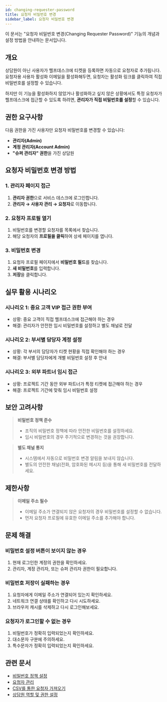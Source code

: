 ```yaml
---
id: changing-requester-password
title: 요청자 비밀번호 변경
sidebar_label: 요청자 비밀번호 변경
---
```


<div class="subtitle">
  이 문서는 "요청자 비밀번호 변경(Changing Requester Password)" 기능의 개념과 설정 방법을 안내하는 문서입니다.
</div>

## 개요

상담원이 아닌 사용자가 헬프데스크에 티켓을 등록하면 자동으로 요청자로 추가됩니다. 요청자용 사용자 활성화 이메일을 활성화해두면, 요청자는 활성화 링크를 클릭하여 직접 비밀번호를 설정할 수 있습니다.

하지만 이 기능을 활성화하지 않았거나 활성화하고 싶지 않은 상황에서도 특정 요청자가 헬프데스크에 접근할 수 있도록 하려면, **관리자가 직접 비밀번호를 설정**할 수 있습니다.

## 권한 요구사항

다음 권한을 가진 사용자만 요청자 비밀번호를 변경할 수 있습니다:

- **관리자(Admin)**
- **계정 관리자(Account Admin)**
- **"슈퍼 관리자" 권한**을 가진 상담원

## 요청자 비밀번호 변경 방법

### 1. 관리자 페이지 접근

1. **관리자 권한**으로 서비스 데스크에 로그인합니다.
2. **관리자 → 사용자 관리 → 요청자**로 이동합니다.

### 2. 요청자 프로필 열기

1. 비밀번호를 변경할 요청자를 목록에서 찾습니다.
2. 해당 요청자의 **프로필을 클릭**하여 상세 페이지를 엽니다.

### 3. 비밀번호 변경

1. 요청자 프로필 페이지에서 **비밀번호 필드**를 찾습니다.
2. **새 비밀번호**를 입력합니다.
3. **저장**을 클릭합니다.

## 실무 활용 시나리오

### 시나리오 1: 중요 고객 VIP 접근 권한 부여
- 상황: 중요 고객이 직접 헬프데스크에 접근해야 하는 경우
- 해결: 관리자가 안전한 임시 비밀번호를 설정하고 별도 채널로 전달

### 시나리오 2: 부서별 담당자 계정 설정
- 상황: 각 부서의 담당자가 티켓 현황을 직접 확인해야 하는 경우
- 해결: 부서별 담당자에게 개별 비밀번호 설정 후 안내

### 시나리오 3: 외부 파트너 임시 접근
- 상황: 프로젝트 기간 동안 외부 파트너가 특정 티켓에 접근해야 하는 경우
- 해결: 프로젝트 기간에 맞춰 임시 비밀번호 설정

## 보안 고려사항

> **비밀번호 정책 준수**
> - 조직의 비밀번호 정책에 따라 안전한 비밀번호를 설정하세요.
> - 임시 비밀번호의 경우 주기적으로 변경하는 것을 권장합니다.

> **별도 채널 통지**
> - 시스템에서 자동으로 비밀번호 변경 알림을 보내지 않습니다.
> - 별도의 안전한 채널(전화, 암호화된 메시지 등)을 통해 새 비밀번호를 전달하세요.

## 제한사항

> **이메일 주소 필수**
> - 이메일 주소가 연결되지 않은 요청자의 경우 비밀번호를 설정할 수 없습니다.
> - 먼저 요청자 프로필에 유효한 이메일 주소를 추가해야 합니다.

## 문제 해결

### 비밀번호 설정 버튼이 보이지 않는 경우
1. 현재 로그인한 계정의 권한을 확인하세요.
2. 관리자, 계정 관리자, 또는 슈퍼 관리자 권한이 필요합니다.

### 비밀번호 저장이 실패하는 경우
1. 요청자에게 이메일 주소가 연결되어 있는지 확인하세요.
2. 네트워크 연결 상태를 확인하고 다시 시도하세요.
3. 브라우저 캐시를 삭제하고 다시 로그인해보세요.

### 요청자가 로그인할 수 없는 경우
1. 비밀번호가 정확히 입력되었는지 확인하세요.
2. 대소문자 구분에 주의하세요.
3. 특수문자가 정확히 입력되었는지 확인하세요.

## 관련 문서

- [비밀번호 정책 설정](./password-policy-setup.md)
- [요청자 관리](./managing-requesters.md)
- [CSV를 통한 요청자 가져오기](./importing-requesters-csv.md)
- [상담원 역할 및 권한 설정](./setting-agent-roles-permissions.md)
